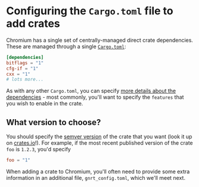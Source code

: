 # Configuring the `Cargo.toml` file to add crates

Chromium has a single set of centrally-managed direct crate dependencies.
These are managed through a single [`Cargo.toml`][0]:

```toml
[dependencies]
bitflags = "1"
cfg-if = "1"
cxx = "1"
# lots more...
```

As with any other `Cargo.toml`, you can specify [more details about
the dependencies][1] - most commonly, you'll want to specify the `features` that
you wish to enable in the crate.

## What version to choose?

You should specify the [semver version][2] of the crate that you want (look it
up on [crates.io][3]!). For example, if the most recent published version of the
crate `foo` is `1.2.3`, you'd specify

```toml
foo = "1"
```

When adding a crate to Chromium, you'll often need to provide some extra
information in an additional file, `gnrt_config.toml`, which we'll meet next.


[0]: https://source.chromium.org/chromium/chromium/src/+/main:third_party/rust/chromium_crates_io/Cargo.toml
[1]: https://doc.rust-lang.org/cargo/reference/specifying-dependencies.html
[2]: https://doc.rust-lang.org/cargo/reference/semver.html
[3]: https://crates.io